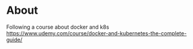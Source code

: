 # About

Following a course about docker and k8s https://www.udemy.com/course/docker-and-kubernetes-the-complete-guide/